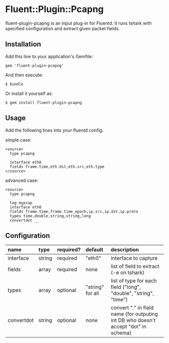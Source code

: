 # Fluent::Plugin::Pcapng

fluent-plugin-pcapng is an input plug-in for Fluentd.
It runs tshark with specified configuration and extract given packet fields.

## Installation

Add this line to your application's Gemfile:

    gem 'fluent-plugin-pcapng'

And then execute:

    $ bundle

Or install it yourself as:

    $ gem install fluent-plugin-pcapng

## Usage

Add the following lines into your fluentd config.

simple case:

```
<source>
  type pcapng

  interface eth0
  fields frame.time,eth.dst,eth.src,eth.type
</source>
```

advanced case:

```
<source>
  type pcapng

  tag mypcap
  interface eth0
  fields frame.time,frame.time_epoch,ip.src,ip.dst,ip.proto
  types time,double,string,string,long
  convertdot __
```

## Configuration

|name|type|required?|default|description|
|:---|:---|:--------|:------|:----------|
| interface | string | required | "eth0" | interface to capture |
| fields | array | required | none | list of field to extract (-e on tshark) |
| types | array | optional | "string" for all | list of type for each field ("long", "double", "string", "time") |
| convertdot | string | optional | none | convert "." in field name (for outputing int DB who doesn't accept "dot" in schema) |


